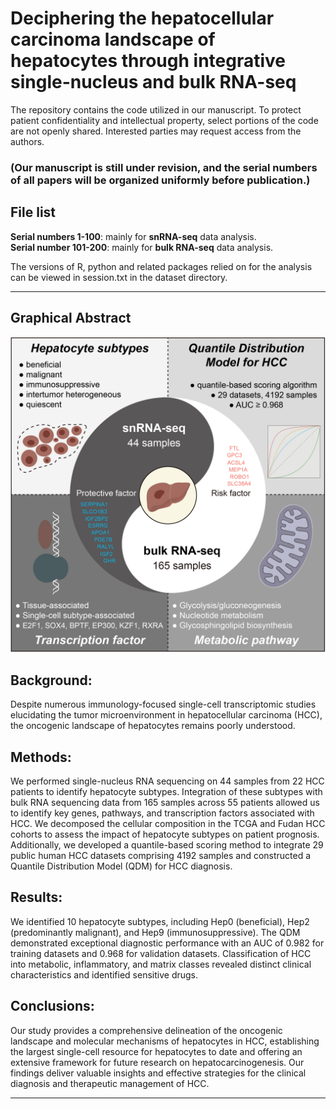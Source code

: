 # Deciphering the hepatocellular carcinoma landscape of hepatocytes through integrative single-nucleus and bulk RNA-seq
The repository contains the code utilized in our manuscript. To protect patient confidentiality and intellectual property, select portions of the code are not openly shared. Interested parties may request access from the authors.

### (Our manuscript is still under revision, and the serial numbers of all papers will be organized uniformly before publication.)
## File list
**Serial numbers 1-100**: mainly for **snRNA-seq** data analysis.   
**Serial number 101-200**: mainly for **bulk RNA-seq** data analysis.

The versions of R, python and related packages relied on for the analysis can be viewed in session.txt in the dataset directory.
  
---

## Graphical Abstract
![Graphical Abstract](https://github.com/suhuanhou/2024_HCC/blob/main/Article/HCC_Fig.0.jpg)

## Background:
Despite numerous immunology-focused single-cell transcriptomic studies elucidating the tumor microenvironment in hepatocellular carcinoma (HCC), the oncogenic landscape of hepatocytes remains poorly understood.

## Methods:
We performed single-nucleus RNA sequencing on 44 samples from 22 HCC patients to identify hepatocyte subtypes. Integration of these subtypes with bulk RNA sequencing data from 165 samples across 55 patients allowed us to identify key genes, pathways, and transcription factors associated with HCC. We decomposed the cellular composition in the TCGA and Fudan HCC cohorts to assess the impact of hepatocyte subtypes on patient prognosis. Additionally, we developed a quantile-based scoring method to integrate 29 public human HCC datasets comprising 4192 samples and constructed a Quantile Distribution Model (QDM) for HCC diagnosis.

## Results:
We identified 10 hepatocyte subtypes, including Hep0 (beneficial), Hep2 (predominantly malignant), and Hep9 (immunosuppressive). The QDM demonstrated exceptional diagnostic performance with an AUC of 0.982 for training datasets and 0.968 for validation datasets. Classification of HCC into metabolic, inflammatory, and matrix classes revealed distinct clinical characteristics and identified sensitive drugs.

## Conclusions:
Our study provides a comprehensive delineation of the oncogenic landscape and molecular mechanisms of hepatocytes in HCC, establishing the largest single-cell resource for hepatocytes to date and offering an extensive framework for future research on hepatocarcinogenesis. Our findings deliver valuable insights and effective strategies for the clinical diagnosis and therapeutic management of HCC.

---
## 

